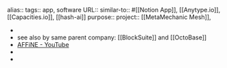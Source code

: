 alias::
tags:: app, software
URL::
similar-to:: #[[Notion App]], [[Anytype.io]], [[Capacities.io]], [[hash-ai]] 
purpose::
project:: [[MetaMechanic Mesh]],

-
- see also by same parent company: [[BlockSuite]] and [[OctoBase]]
- [AFFiNE - YouTube](https://www.youtube.com/@affinepro/videos)
-
-